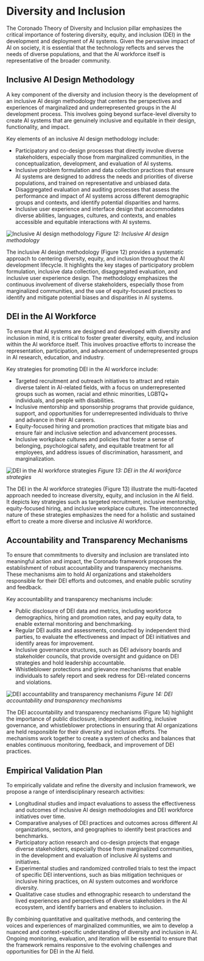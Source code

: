 # Diversity and Inclusion

The Coronado Theory of Diversity and Inclusion pillar emphasizes the critical importance of fostering diversity, equity, and inclusion (DEI) in the development and deployment of AI systems. Given the pervasive impact of AI on society, it is essential that the technology reflects and serves the needs of diverse populations, and that the AI workforce itself is representative of the broader community.

## Inclusive AI Design Methodology

A key component of the diversity and inclusion theory is the development of an inclusive AI design methodology that centers the perspectives and experiences of marginalized and underrepresented groups in the AI development process. This involves going beyond surface-level diversity to create AI systems that are genuinely inclusive and equitable in their design, functionality, and impact.

Key elements of an inclusive AI design methodology include:

- Participatory and co-design processes that directly involve diverse stakeholders, especially those from marginalized communities, in the conceptualization, development, and evaluation of AI systems.
- Inclusive problem formulation and data collection practices that ensure AI systems are designed to address the needs and priorities of diverse populations, and trained on representative and unbiased data.
- Disaggregated evaluation and auditing processes that assess the performance and impact of AI systems across different demographic groups and contexts, and identify potential disparities and harms.
- Inclusive user experience and interface design that accommodates diverse abilities, languages, cultures, and contexts, and enables accessible and equitable interactions with AI systems.

![Inclusive AI design methodology](../figures/inclusive_ai_design_methodology.png)
*Figure 12: Inclusive AI design methodology*

The inclusive AI design methodology (Figure 12) provides a systematic approach to centering diversity, equity, and inclusion throughout the AI development lifecycle. It highlights the key stages of participatory problem formulation, inclusive data collection, disaggregated evaluation, and inclusive user experience design. The methodology emphasizes the continuous involvement of diverse stakeholders, especially those from marginalized communities, and the use of equity-focused practices to identify and mitigate potential biases and disparities in AI systems.

## DEI in the AI Workforce

To ensure that AI systems are designed and developed with diversity and inclusion in mind, it is critical to foster greater diversity, equity, and inclusion within the AI workforce itself. This involves proactive efforts to increase the representation, participation, and advancement of underrepresented groups in AI research, education, and industry.

Key strategies for promoting DEI in the AI workforce include:

- Targeted recruitment and outreach initiatives to attract and retain diverse talent in AI-related fields, with a focus on underrepresented groups such as women, racial and ethnic minorities, LGBTQ+ individuals, and people with disabilities.
- Inclusive mentorship and sponsorship programs that provide guidance, support, and opportunities for underrepresented individuals to thrive and advance in their AI careers.
- Equity-focused hiring and promotion practices that mitigate bias and ensure fair and inclusive selection and advancement processes.
- Inclusive workplace cultures and policies that foster a sense of belonging, psychological safety, and equitable treatment for all employees, and address issues of discrimination, harassment, and marginalization.

![DEI in the AI workforce strategies](../figures/dei_in_ai_workforce_strategies.png)
*Figure 13: DEI in the AI workforce strategies*

The DEI in the AI workforce strategies (Figure 13) illustrate the multi-faceted approach needed to increase diversity, equity, and inclusion in the AI field. It depicts key strategies such as targeted recruitment, inclusive mentorship, equity-focused hiring, and inclusive workplace cultures. The interconnected nature of these strategies emphasizes the need for a holistic and sustained effort to create a more diverse and inclusive AI workforce.

## Accountability and Transparency Mechanisms

To ensure that commitments to diversity and inclusion are translated into meaningful action and impact, the Coronado framework proposes the establishment of robust accountability and transparency mechanisms. These mechanisms aim to hold AI organizations and stakeholders responsible for their DEI efforts and outcomes, and enable public scrutiny and feedback.

Key accountability and transparency mechanisms include:

- Public disclosure of DEI data and metrics, including workforce demographics, hiring and promotion rates, and pay equity data, to enable external monitoring and benchmarking.
- Regular DEI audits and assessments, conducted by independent third parties, to evaluate the effectiveness and impact of DEI initiatives and identify areas for improvement.
- Inclusive governance structures, such as DEI advisory boards and stakeholder councils, that provide oversight and guidance on DEI strategies and hold leadership accountable.
- Whistleblower protections and grievance mechanisms that enable individuals to safely report and seek redress for DEI-related concerns and violations.

![DEI accountability and transparency mechanisms](../figures/dei_accountability_and_transparency_mechanisms.png)
*Figure 14: DEI accountability and transparency mechanisms*

The DEI accountability and transparency mechanisms (Figure 14) highlight the importance of public disclosure, independent auditing, inclusive governance, and whistleblower protections in ensuring that AI organizations are held responsible for their diversity and inclusion efforts. The mechanisms work together to create a system of checks and balances that enables continuous monitoring, feedback, and improvement of DEI practices.

## Empirical Validation Plan

To empirically validate and refine the diversity and inclusion framework, we propose a range of interdisciplinary research activities:

- Longitudinal studies and impact evaluations to assess the effectiveness and outcomes of inclusive AI design methodologies and DEI workforce initiatives over time.
- Comparative analyses of DEI practices and outcomes across different AI organizations, sectors, and geographies to identify best practices and benchmarks.
- Participatory action research and co-design projects that engage diverse stakeholders, especially those from marginalized communities, in the development and evaluation of inclusive AI systems and initiatives.
- Experimental studies and randomized controlled trials to test the impact of specific DEI interventions, such as bias mitigation techniques or inclusive hiring practices, on AI system outcomes and workforce diversity.
- Qualitative case studies and ethnographic research to understand the lived experiences and perspectives of diverse stakeholders in the AI ecosystem, and identify barriers and enablers to inclusion.

By combining quantitative and qualitative methods, and centering the voices and experiences of marginalized communities, we aim to develop a nuanced and context-specific understanding of diversity and inclusion in AI. Ongoing monitoring, evaluation, and iteration will be essential to ensure that the framework remains responsive to the evolving challenges and opportunities for DEI in the AI field.